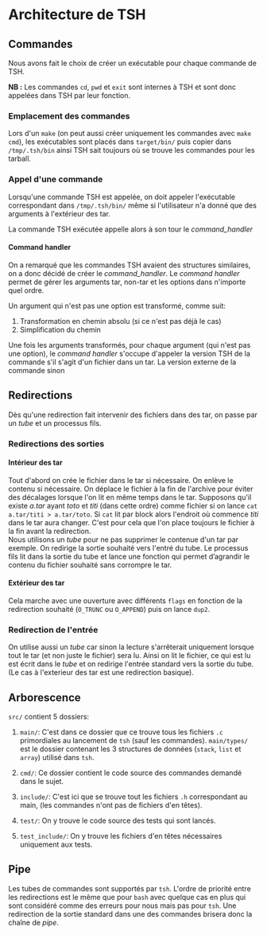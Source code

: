 # Architecture de TSH

## Commandes
Nous avons fait le choix de créer un exécutable pour chaque commande de TSH.

**NB :** Les commandes `cd`, `pwd` et `exit` sont internes à TSH et
sont donc appelées dans TSH par leur fonction.

### Emplacement des commandes
Lors d'un `make` (on peut aussi créer uniquement les commandes avec `make cmd`),
les exécutables sont placés dans `target/bin/` puis copier dans
`/tmp/.tsh/bin` ainsi TSH sait toujours où se trouve les commandes
pour les tarball.


### Appel d'une commande
Lorsqu'une commande TSH est appelée, on doit appeler l'exécutable correspondant
dans `/tmp/.tsh/bin/` même si l'utilisateur n'a donné que des arguments à
l'extérieur des tar.

La commande TSH exécutée appelle alors à son tour le *command_handler*

#### Command handler
On a remarqué que les commandes TSH avaient des structures similaires, on a donc
décidé de créer le *command_handler*. Le *command handler* permet de gérer
les arguments tar, non-tar et les options dans n'importe quel ordre.

Un argument qui n'est pas une option est transformé, comme suit:
1. Transformation en chemin absolu (si ce n'est pas déjà le cas)
2. Simplification du chemin

Une fois les arguments transformés, pour chaque argument
(qui n'est pas une option), le *command handler* s'occupe d'appeler la version
TSH de la commande s'il s'agit d'un fichier dans un tar. La version externe de
la commande sinon

## Redirections
Dès qu'une redirection fait intervenir des fichiers dans des tar, on passe par
un *tube* et un processus fils.

### Redirections des sorties

#### Intérieur des tar
Tout d'abord on crée le fichier dans le tar si nécessaire. On enlève le contenu
si nécessaire. On déplace le fichier à la fin de l'archive pour éviter des
décalages lorsque l'on lit en même temps dans le tar. Supposons qu'il existe
*a.tar* ayant *toto* et *titi* (dans cette ordre) comme fichier si on lance
`cat a.tar/titi > a.tar/toto`. Si `cat` lit par block alors l'endroit où
commence *titi* dans le tar aura changer. C'est pour cela que l'on place
toujours le fichier à la fin avant la redirection.  
Nous utilisons un *tube* pour ne pas supprimer le contenue d'un tar par exemple.
On redirige la sortie souhaité vers l'entré du tube. Le processus fils lit dans
la sortie du tube et lance une fonction qui permet d’agrandir le contenu du
fichier souhaité sans corrompre le tar.


#### Extérieur des tar
Cela marche avec une ouverture avec différents `flags` en fonction de la
redirection souhaité (`O_TRUNC` ou `O_APPEND`) puis on lance `dup2`.

### Redirection de l'entrée
On utilise aussi un *tube* car sinon la lecture s'arrêterait uniquement lorsque
tout le tar (et non juste le fichier) sera lu. Ainsi on lit le fichier, ce qui
est lu est écrit dans le *tube* et on redirige l'entrée standard vers la sortie
du tube.   
(Le cas à l'exterieur des tar est une redirection basique).

## Arborescence
`src/` contient 5 dossiers:

1. `main/`: C'est dans ce dossier que ce trouve tous les fichiers `.c`
primordiales au lancement de `tsh` (sauf les commandes). `main/types/` est le dossier
contenant les 3 structures de données (`stack`, `list` et `array`) utilisé dans
`tsh`.

2. `cmd/`: Ce dossier contient le code source des commandes demandé dans le
sujet.

3. `include/`: C'est ici que se trouve tout les fichiers `.h` correspondant au
main, (les commandes n'ont pas de fichiers d'en têtes).

4. `test/`: On y trouve le code source des tests qui sont lancés.

5. `test_include/`: On y trouve les fichiers d'en têtes nécessaires uniquement
aux tests.

## Pipe
Les tubes de commandes sont supportés par `tsh`. L'ordre de priorité entre les
redirections est le même que pour `bash` avec quelque cas en plus qui sont
considéré comme des erreurs pour nous mais pas pour `tsh`. Une redirection de
la sortie standard dans une des commandes brisera donc la chaîne de *pipe*.
